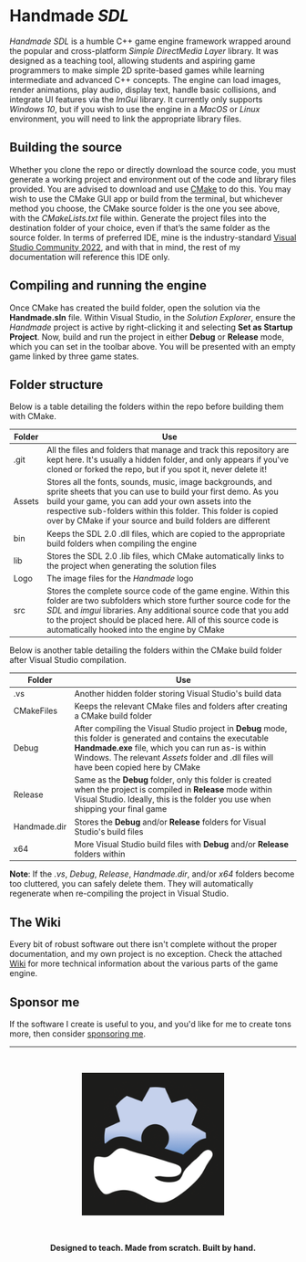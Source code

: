 # Handmade _SDL_

_Handmade SDL_ is a humble C++ game engine framework wrapped around the popular and cross-platform _Simple DirectMedia Layer_ library. It was designed as a teaching tool, allowing students and aspiring game programmers to make simple 2D sprite-based games while learning intermediate and advanced C++ concepts. The engine can load images, render animations, play audio, display text, handle basic collisions, and integrate UI features via the _ImGui_ library. It currently only supports _Windows 10_, but if you wish to use the engine in a _MacOS_ or _Linux_ environment, you will need to link the appropriate library files.

## Building the source
Whether you clone the repo or directly download the source code, you must generate a working project and environment out of the code and library files provided. You are advised to download and use [CMake](https://cmake.org) to do this. You may wish to use the CMake GUI app or build from the terminal, but whichever method you choose, the CMake source folder is the one you see above, with the _CMakeLists.txt_ file within. Generate the project files into the destination folder of your choice, even if that’s the same folder as the source folder. In terms of preferred IDE, mine is the industry-standard [Visual Studio Community 2022](https://visualstudio.microsoft.com/downloads), and with that in mind, the rest of my documentation will reference this IDE only.

## Compiling and running the engine

Once CMake has created the build folder, open the solution via the **Handmade.sln** file. Within Visual Studio, in the _Solution Explorer_, ensure the _Handmade_ project is active by right-clicking it and selecting **Set as Startup Project**. Now, build and run the project in either **Debug** or **Release** mode, which you can set in the toolbar above. You will be presented with an empty game linked by three game states. 

## Folder structure

Below is a table detailing the folders within the repo before building them with CMake.

| Folder        | Use           | 
| ------------- | --------------| 
| .git          | All the files and folders that manage and track this repository are kept here. It's usually a hidden folder, and only appears if you've cloned or forked the repo, but if you spot it, never delete it!  |
| Assets        | Stores all the fonts, sounds, music, image backgrounds, and sprite sheets that you can use to build your first demo. As you build your game, you can add your own assets into the respective sub-folders within this folder. This folder is copied over by CMake if your source and build folders are different |
| bin           | Keeps the SDL 2.0 .dll files, which are copied to the appropriate build folders when compiling the engine   |  
| lib           | Stores the SDL 2.0 .lib files, which CMake automatically links to the project when generating the solution files      |   
| Logo          | The image files for the _Handmade_ logo      | 
| src           | Stores the complete source code of the game engine. Within this folder are two subfolders which store further source code for the _SDL_ and _imgui_ libraries. Any additional source code that you add to the project should be placed here. All of this source code is automatically hooked into the engine by CMake  | 

Below is another table detailing the folders within the CMake build folder after Visual Studio compilation.

| Folder        | Use           | 
| ------------- | --------------| 
| .vs           | Another hidden folder storing Visual Studio's build data |
| CMakeFiles    | Keeps the relevant CMake files and folders after creating a CMake build folder |
| Debug         | After compiling the Visual Studio project in **Debug** mode, this folder is generated and contains the executable **Handmade.exe** file, which you can run as-is within Windows. The relevant _Assets_ folder and .dll files will have been copied here by CMake |
| Release       | Same as the **Debug** folder, only this folder is created when the project is compiled in **Release** mode within Visual Studio. Ideally, this is the folder you use when shipping your final game |
| Handmade.dir  | Stores the **Debug** and/or **Release** folders for Visual Studio's build files |
| x64           | More Visual Studio build files with **Debug** and/or **Release** folders within |

**Note**: If the _.vs_, _Debug_, _Release_, _Handmade.dir_, and/or _x64_ folders become too cluttered, you can safely delete them. They will automatically regenerate when re-compiling the project in Visual Studio.

## The Wiki

Every bit of robust software out there isn't complete without the proper documentation, and my own project is no exception. Check the attached [Wiki](https://github.com/karsten-vermeulen-dev/Handmade-SDL/wiki) for more technical information about the various parts of the game engine.

## Sponsor me
If the software I create is useful to you, and you'd like for me to create tons more, then consider [sponsoring me](https://github.com/sponsors/karsten-vermeulen-dev).

---

<br>

<p align="center"><img src=https://github.com/karsten-vermeulen-dev/Handmade-SDL/blob/main/Logo/Logo.png width=250 height=250></p> <br>

<p align="center"><b>Designed to teach. Made from scratch. Built by hand.</p>
